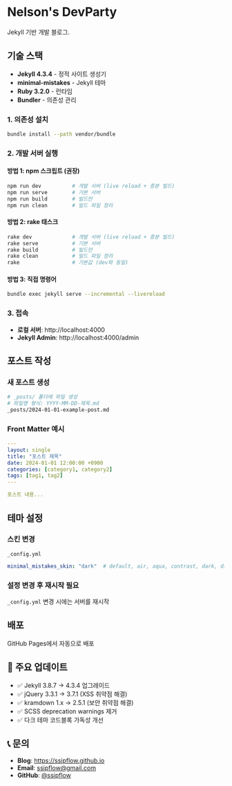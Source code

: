 # Nelson's DevParty

Jekyll 기반 개발 블로그.

## 기술 스택

- **Jekyll 4.3.4** - 정적 사이트 생성기
- **minimal-mistakes** - Jekyll 테마
- **Ruby 3.2.0** - 런타임
- **Bundler** - 의존성 관리

### 1. 의존성 설치
```bash
bundle install --path vendor/bundle
```

### 2. 개발 서버 실행

#### 방법 1: npm 스크립트 (권장)
```bash
npm run dev          # 개발 서버 (live reload + 증분 빌드)
npm run serve        # 기본 서버
npm run build        # 빌드만
npm run clean        # 빌드 파일 정리
```

#### 방법 2: rake 태스크
```bash
rake dev             # 개발 서버 (live reload + 증분 빌드)
rake serve           # 기본 서버  
rake build           # 빌드만
rake clean           # 빌드 파일 정리
rake                 # 기본값 (dev와 동일)
```

#### 방법 3: 직접 명령어
```bash
bundle exec jekyll serve --incremental --livereload
```

### 3. 접속
- **로컬 서버**: http://localhost:4000
- **Jekyll Admin**: http://localhost:4000/admin

## 포스트 작성

### 새 포스트 생성
```bash
# _posts/ 폴더에 파일 생성
# 파일명 형식: YYYY-MM-DD-제목.md
_posts/2024-01-01-example-post.md
```

### Front Matter 예시
```yaml
---
layout: single
title: "포스트 제목"
date: 2024-01-01 12:00:00 +0900
categories: [category1, category2]
tags: [tag1, tag2]
---

포스트 내용...
```

## 테마 설정

### 스킨 변경
`_config.yml`
```yaml
minimal_mistakes_skin: "dark"  # default, air, aqua, contrast, dark, dirt, neon, mint, plum, sunrise
```

### 설정 변경 후 재시작 필요
`_config.yml` 변경 시에는 서버를 재시작

## 배포

GitHub Pages에서 자동으로 배포

## 🔧 주요 업데이트

- ✅ Jekyll 3.8.7 → 4.3.4 업그레이드
- ✅ jQuery 3.3.1 → 3.7.1 (XSS 취약점 해결)
- ✅ kramdown 1.x → 2.5.1 (보안 취약점 해결)
- ✅ SCSS deprecation warnings 제거
- ✅ 다크 테마 코드블록 가독성 개선

## 📞 문의

- **Blog**: https://ssipflow.github.io
- **Email**: ssipflow@gmail.com
- **GitHub**: [@ssipflow](https://github.com/ssipflow)
